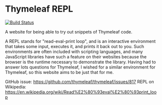 
Thymeleaf REPL
==============

[![Build Status](https://travis-ci.com/ultraq/thymeleaf-repl.svg)](https://travis-ci.com/ultraq/thymeleaf-repl)

A website for being able to try out snippets of Thymeleaf code.

A REPL stands for "read-eval-print loop", and is an interactive environment that
takes some input, executes it, and prints it back out to you.  Such environments
are often included with scripting languages, and many JavaScript libraries have
such a feature on their websites because the browser is the runtime necessary to
demonstrate the library.  Having had to answer lots questions for Thymeleaf, I
wished for a similar environment for Thymeleaf, so this website aims to be just
that for me.

GitHub issue: https://github.com/thymeleaf/thymeleaf/issues/817
REPL on Wikipedia: https://en.wikipedia.org/wiki/Read%E2%80%93eval%E2%80%93print_loop
